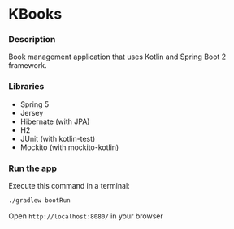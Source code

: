 # KBooks

### Description

Book management application that uses Kotlin and Spring Boot 2 framework.

### Libraries

- Spring 5
- Jersey
- Hibernate (with JPA)
- H2
- JUnit (with kotlin-test)
- Mockito (with mockito-kotlin)

### Run the app

Execute this command in a terminal:

```bash
./gradlew bootRun
```

Open `http://localhost:8080/` in your browser
